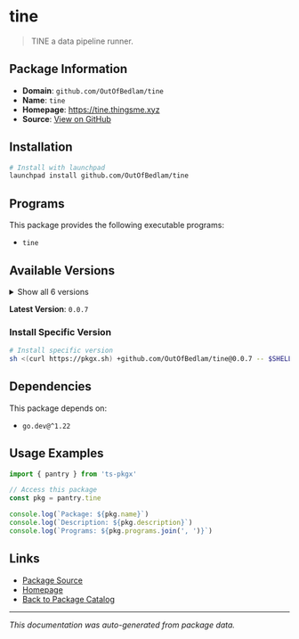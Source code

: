 # tine

> TINE a data pipeline runner.

## Package Information

- **Domain**: `github.com/OutOfBedlam/tine`
- **Name**: `tine`
- **Homepage**: https://tine.thingsme.xyz
- **Source**: [View on GitHub](https://github.com/pkgxdev/pantry/tree/main/projects/github.com/OutOfBedlam/tine/package.yml)

## Installation

```bash
# Install with launchpad
launchpad install github.com/OutOfBedlam/tine
```

## Programs

This package provides the following executable programs:

- `tine`

## Available Versions

<details>
<summary>Show all 6 versions</summary>

- `0.0.7`, `0.0.6`, `0.0.5`, `0.0.4`, `0.0.3`
- `0.0.2`

</details>

**Latest Version**: `0.0.7`

### Install Specific Version

```bash
# Install specific version
sh <(curl https://pkgx.sh) +github.com/OutOfBedlam/tine@0.0.7 -- $SHELL -i
```

## Dependencies

This package depends on:

- `go.dev@^1.22`

## Usage Examples

```typescript
import { pantry } from 'ts-pkgx'

// Access this package
const pkg = pantry.tine

console.log(`Package: ${pkg.name}`)
console.log(`Description: ${pkg.description}`)
console.log(`Programs: ${pkg.programs.join(', ')}`)
```

## Links

- [Package Source](https://github.com/pkgxdev/pantry/tree/main/projects/github.com/OutOfBedlam/tine/package.yml)
- [Homepage](https://tine.thingsme.xyz)
- [Back to Package Catalog](../../../package-catalog.md)

---

*This documentation was auto-generated from package data.*

